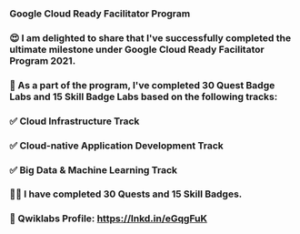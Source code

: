 ### Google Cloud Ready Facilitator Program
### 😍 I am delighted to share that I've successfully completed the ultimate milestone under Google Cloud Ready Facilitator Program 2021.

### 🚀 As a part of the program, I've completed 30 Quest Badge Labs and 15 Skill Badge Labs based on the following tracks:
### ✅ Cloud Infrastructure Track
### ✅ Cloud-native Application Development Track
### ✅ Big Data & Machine Learning Track

### 👨‍💻 I have completed 30 Quests and 15 Skill Badges.

### 🎯 Qwiklabs Profile: https://lnkd.in/eGqgFuK
